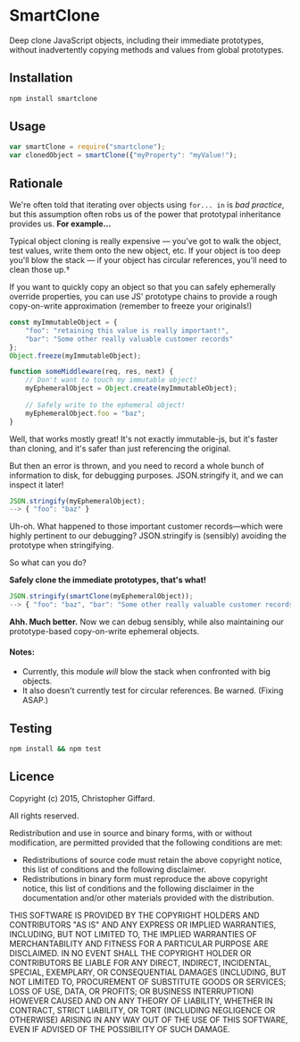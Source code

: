 # SmartClone

Deep clone JavaScript objects, including their immediate prototypes, without
inadvertently copying methods and values from global prototypes.

## Installation

```sh
npm install smartclone
```

## Usage

```js
var smartClone = require("smartclone");
var clonedObject = smartClone({"myProperty": "myValue!");
```

## Rationale

We're often told that iterating over objects using `for... in` is *bad practice*,
but this assumption often robs us of the power that prototypal inheritance
provides us. **For example...**

Typical object cloning is really expensive — you've got to walk the object, test
values, write them onto the new object, etc. If your object is too deep you'll
blow the stack — if your object has circular references, you'll need to clean
those up.†

If you want to quickly copy an object so that you can safely ephemerally override
properties, you can use JS' prototype chains to provide a rough copy-on-write
approximation (remember to freeze your originals!)

```js
const myImmutableObject = {
	"foo": "retaining this value is really important!",
	"bar": "Some other really valuable customer records"
};
Object.freeze(myImmutableObject);

function someMiddleware(req, res, next) {
	// Don't want to touch my immutable object!
	myEphemeralObject = Object.create(myImmutableObject);
	
	// Safely write to the ephemeral object!
	myEphemeralObject.foo = "baz";
}
```

Well, that works mostly great! It's not exactly immutable-js, but it's faster than
cloning, and it's safer than just referencing the original.

But then an error is thrown, and you need to record a whole bunch of information
to disk, for debugging purposes. JSON.stringify it, and we can inspect it later!

```js
JSON.stringify(myEphemeralObject);
--> { "foo": "baz" }
```

Uh-oh. What happened to those important customer records—which were highly
pertinent to our debugging? JSON.stringify is (sensibly) avoiding the prototype
when stringifying.

So what can you do?

**Safely clone the immediate prototypes, that's what!**

```js
JSON.stringify(smartClone(myEphemeralObject));
--> { "foo": "baz", "bar": "Some other really valuable customer records" }
```

**Ahh. Much better.** Now we can debug sensibly, while also maintaining our
prototype-based copy-on-write ephemeral objects.

#### Notes:

* Currently, this module *will* blow the stack when confronted with big objects.
* It also doesn't currently test for circular references. Be warned. (Fixing ASAP.)

## Testing

```sh
npm install && npm test
```

## Licence

Copyright (c) 2015, Christopher Giffard.

All rights reserved.

Redistribution and use in source and binary forms, with or without modification, 
are permitted provided that the following conditions are met:

* Redistributions of source code must retain the above copyright notice, this
  list of conditions and the following disclaimer.
* Redistributions in binary form must reproduce the above copyright notice, this
  list of conditions and the following disclaimer in the documentation and/or
  other materials provided with the distribution.

THIS SOFTWARE IS PROVIDED BY THE COPYRIGHT HOLDERS AND CONTRIBUTORS "AS IS" AND
ANY EXPRESS OR IMPLIED WARRANTIES, INCLUDING, BUT NOT LIMITED TO, THE IMPLIED
WARRANTIES OF MERCHANTABILITY AND FITNESS FOR A PARTICULAR PURPOSE ARE
DISCLAIMED. IN NO EVENT SHALL THE COPYRIGHT HOLDER OR CONTRIBUTORS BE LIABLE FOR 
ANY DIRECT, INDIRECT, INCIDENTAL, SPECIAL, EXEMPLARY, OR CONSEQUENTIAL DAMAGES
(INCLUDING, BUT NOT LIMITED TO, PROCUREMENT OF SUBSTITUTE GOODS OR SERVICES;
LOSS OF USE, DATA, OR PROFITS; OR BUSINESS INTERRUPTION) HOWEVER CAUSED AND ON
ANY THEORY OF LIABILITY, WHETHER IN CONTRACT, STRICT LIABILITY, OR TORT
(INCLUDING NEGLIGENCE OR OTHERWISE) ARISING IN ANY WAY OUT OF THE USE OF THIS
SOFTWARE, EVEN IF ADVISED OF THE POSSIBILITY OF SUCH DAMAGE.